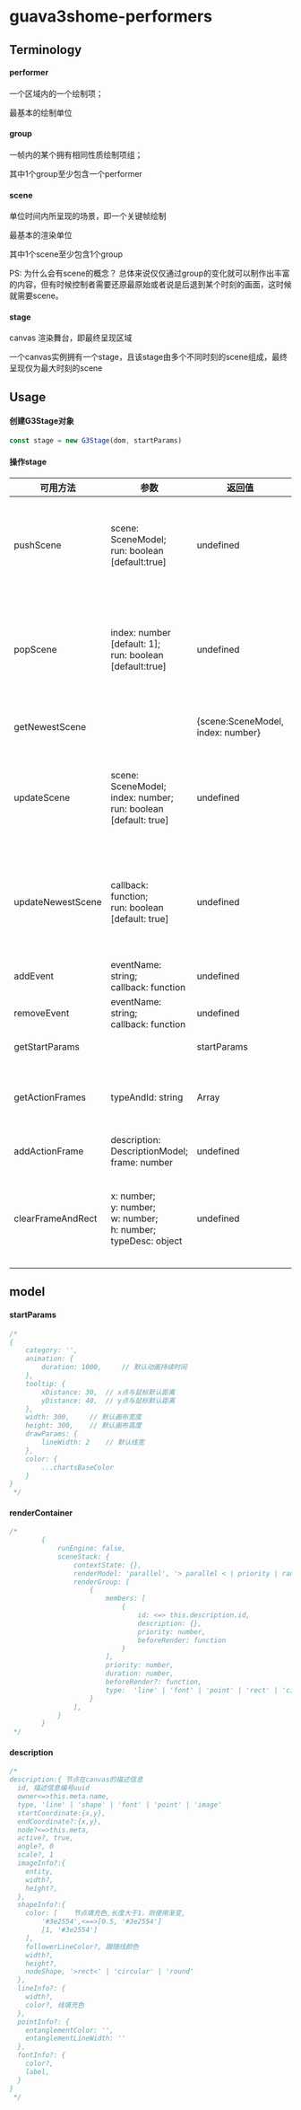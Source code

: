 # guava3shome-performers

## Terminology

#### performer

一个区域内的一个绘制项；

最基本的绘制单位

#### group

一帧内的某个拥有相同性质绘制项组；

其中1个group至少包含一个performer

#### scene

单位时间内所呈现的场景，即一个关键帧绘制

最基本的渲染单位

其中1个scene至少包含1个group

PS: 为什么会有scene的概念？
总体来说仅仅通过group的变化就可以制作出丰富的内容，但有时候控制者需要还原最原始或者说是后退到某个时刻的画面，这时候就需要scene。

#### stage

canvas 渲染舞台，即最终呈现区域

一个canvas实例拥有一个stage，且该stage由多个不同时刻的scene组成，最终呈现仅为最大时刻的scene

## Usage

#### 创建G3Stage对象

```js
const stage = new G3Stage(dom, startParams)
```

#### 操作stage

| 可用方法              | 参数                                                                            | 返回值                               | 效果                                       |
|-------------------|-------------------------------------------------------------------------------|-----------------------------------|------------------------------------------|
| pushScene         | scene: SceneModel;<br/>run: boolean [default:true]                            | undefined                         | 插入一幅场景(scene)，若run布尔判定为true时重绘stage      |
| popScene          | index: number [default: 1];<br/>run: boolean  [default:true]                  | undefined                         | 移除最后添加的n幅场景(scene)，若run布尔判定为true时重绘stage |
| getNewestScene    |                                                                               | {scene:SceneModel, index: number} | 获取最后添加的场景对象                              |
| updateScene       | scene: SceneModel;<br/>index: number;<br/>run: boolean [default: true]        | undefined                         | 更新指定位置的场景对象，若run布尔判定为true时重绘stage        |
| updateNewestScene | callback: function;<br/>run: boolean [default: true]                          | undefined                         | 通过回调更新最后添加的场景对象，若run布尔判定为true时重绘stage    |
| addEvent          | eventName: string;<br/>callback: function                                     | undefined                         | 为该stage添加事件                              |
| removeEvent       | eventName: string;<br/>callback: function                                     | undefined                         | 为该stage移除事件                              |
| getStartParams    |                                                                               | startParams                       | 获取启动参数信息                                 |
| getActionFrames   | typeAndId: string                                                             | Array                             | 获取当前正在绘制或等待绘制的关键帧                        |
| addActionFrame    | description: DescriptionModel;<br/> frame: number                             | undefined                         | 添加绘制关键帧                                  |
| clearFrameAndRect | x: number;<br/>y: number;<br/>w: number;<br/>h: number; <br/>typeDesc: object | undefined                         | 清除指定区域的内容，并清除指定type与id下的关键帧              |

## model

#### startParams

```js
/*
{
    category: '',
    animation: {
        duration: 1000,     // 默认动画持续时间
    },
    tooltip: {
        xDistance: 30,  // x点与鼠标默认距离
        yDistance: 40,  // y点与鼠标默认距离
    },
    width: 300,     // 默认画布宽度
    height: 300,    // 默认画布高度
    drawParams: {
        lineWidth: 2    // 默认线宽
    },
    color: {
        ...chartsBaseColor
    }
}
 */
```

#### renderContainer

```js
/*
        {
            runEngine: false,
            sceneStack: {
                contextState: {},
                renderModel: 'parallel', '> parallel < | priority | random'
                renderGroup: [
                    {
                        members: [
                            {
                                id: <=> this.description.id,
                                description: {},
                                priority: number,
                                beforeRender: function
                            }
                        ],
                        priority: number,
                        duration: number,
                        beforeRender?: function,
                        type:  'line' | 'font' | 'point' | 'rect' | 'circular' | 'round' | 'line_parallel' | 'line_series' | 'line_replace'
                    }
                ],
            }
        }
 */
```

#### description

```js
/*
description:{ 节点在canvas的描述信息
  id, 描述信息编号uuid
  owner<=>this.meta.name,
  type, 'line' | 'shape' | 'font' | 'point' | 'image'
  startCoordinate:{x,y},
  endCoordinate?:{x,y},
  node?<=>this.meta,
  active?, true,
  angle?, 0
  scale?, 1
  imageInfo?:{
    entity,
    width?,
    height?,
  },
  shapeInfo?:{
    color: [    节点填充色,长度大于1，则使用渐变,
        '#3e2554',<==>[0.5, '#3e2554']
        [1, '#3e2554']
    ],
    followerLineColor?, 跟随线颜色
    width?,
    height?,
    nodeShape, '>rect<' | 'circular' | 'round'
  },
  lineInfo?: {
    width?,
    color?, 线填充色
  },
  pointInfo?: {
    entanglementColor: '',
    entanglementLineWidth: ''
  },
  fontInfo?: {
    color?,
    label,
  }
}
 */
```

